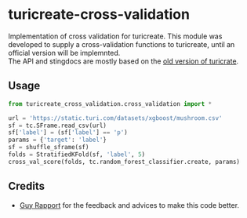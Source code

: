 # turicreate-cross-validation
Implementation  of cross validation for turicreate.
This module was developed to supply a cross-validation functions to turicreate, until an official version will be implemnted.  
The API and stingdocs are mostly based on the [old version of turicrate](https://turi.com/products/create/docs/graphlab.toolkits.cross_validation.html).

## Usage
```python
from turicreate_cross_validation.cross_validation import *

url = 'https://static.turi.com/datasets/xgboost/mushroom.csv'
sf = tc.SFrame.read_csv(url)
sf['label'] = (sf['label'] == 'p')
params = {'target': 'label'}
sf = shuffle_sframe(sf)
folds = StratifiedKFold(sf, 'label', 5)
cross_val_score(folds, tc.random_forest_classifier.create, params)
```

## Credits
* [Guy Rapport](https://github.com/guy4261) for the feedback and advices to make this code better.
